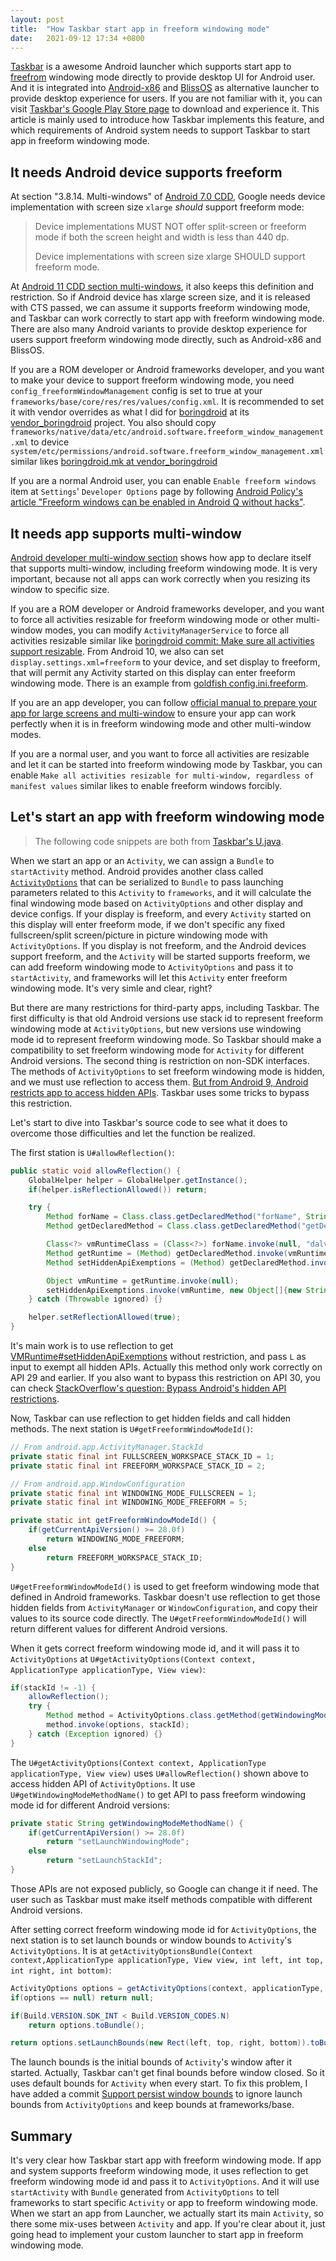 ```yaml
---
layout: post
title:  "How Taskbar start app in freeform windowing mode"
date:   2021-09-12 17:34 +0800
---
```


[Taskbar][1] is a awesome Android launcher which supports start app to [freefrom][3] windowing mode directly to provide desktop UI for Android user. And it is integrated into [Android-x86][6] and [BlissOS][7] as alternative launcher to provide desktop experience for users. If you are not familiar with it, you can visit [Taskbar's Google Play Store page][2] to download and experience it. This article is mainly used to introduce how Taskbar implements this feature, and which requirements of Android system needs to support Taskbar to start app in freeform windowing mode.

## It needs Android device supports freeform

At section "3.8.14. Multi-windows" of [Android 7.0 CDD][4], Google needs device implementation with screen size `xlarge` *should* support freeform mode:

> Device implementations MUST NOT offer split-screen or freeform mode if both the screen height and width is less than 440 dp.
>
> Device implementations with screen size xlarge SHOULD support freeform mode.

At [Android 11 CDD section multi-windows][5], it also keeps this definition and restriction. So if Android device has xlarge screen size, and it is released with CTS passed, we can assume it supports freeform windowing mode, and Taskbar can work correctly to start app with freeform windowing mode. There are also many Android variants to provide desktop experience for users support freeform windowing mode directly, such as Android-x86 and BlissOS.

If you are a ROM developer or Android frameworks developer, and you want to make your device to support freeform windowing mode, you need `config_freeformWindowManagement` config is set to true at your `frameworks/base/core/res/res/values/config.xml`. It is recommended to set it with vendor overrides as what I did for [boringdroid][9] at its [vendor_boringdroid][10] project. You also should copy `frameworks/native/data/etc/android.software.freeform_window_management.xml` to device `system/etc/permissions/android.software.freeform_window_management.xml` similar likes [boringdroid.mk at vendor_boringdroid][14]

If you are a normal Android user, you can enable `Enable freeform windows` item at `Settings`' `Developer Options` page by following [Android Policy's article "Freeform windows can be enabled in Android Q without hacks"][12].

## It needs app supports multi-window

[Android developer multi-window section][8] shows how app to declare itself that supports multi-window, including freeform windowing mode. It is very important, because not all apps can work correctly when you resizing its window to specific size. 

If you are a ROM developer or Android frameworks developer, and you want to force all activities resizable for freeform windowing mode or other multi-window modes, you can modify `ActivityManagerService` to force all activities resizable similar like [boringdroid commit: Make sure all activities support resizable][13]. From Android 10, we also can set `display.settings.xml=freeform` to your device, and set display to freeform, that will permit any Activity started on this display can enter freeform windowing mode. There is an example from [goldfish config.ini.freeform][15].

If you are an app developer, you can follow [official manual to prepare your app for large screens and multi-window][11] to ensure your app can work perfectly when it is in freeform windowing mode and other multi-window modes.

If you are a normal user, and you want to force all activities are resizable and let it can be started into freeform windowing mode by Taskbar, you can enable `Make all activities resizable for multi-window, regardless of manifest values` similar likes to enable freeform windows forcibly.

## Let's start an app with freeform windowing mode

> The following code snippets are both from [Taskbar's U.java][16].


When we start an app or an `Activity`, we can assign a `Bundle` to `startActivity` method. Android provides another class called [`ActivityOptions`][17] that can be serialized to `Bundle` to pass launching parameters related to this `Activity` to `frameworks`, and it will calculate the final windowing mode based on `ActivityOptions` and other display and device configs. If your display is freeform, and every `Activity` started on this display will enter freeform mode, if we don't specific any fixed fullscreen/split screen/picture in picture windowing mode with `ActivityOptions`. If you display is not freeform, and the Android devices support freeform, and the `Activity` will be started supports freeform, we can add freeform windowing mode to `ActivityOptions` and pass it to `startActivity`, and frameworks will let this `Activity` enter freeform windowing mode. It's very simle and clear, right?

But there are many restrictions for third-party apps, including Taskbar. The first difficulty is that old Android versions use stack id to represent freeform windowing mode at `ActivityOptions`, but new versions use windowing mode id to represent freeform windowing mode. So Taskbar should make a compatibility to set freeform windowing mode for `Activity` for different Android versions. The second thing is restriction on non-SDK interfaces. The methods of `ActivityOptions` to set freeform windowing mode is hidden, and we must use reflection to access them. [But from Android 9, Android restricts app to access hidden APIs][18]. Taskbar uses some tricks to bypass this restriction.

Let's start to dive into Taskbar's source code to see what it does to overcome those difficulties and let the function be realized.

The first station is `U#allowReflection()`:

```java
public static void allowReflection() {
    GlobalHelper helper = GlobalHelper.getInstance();
    if(helper.isReflectionAllowed()) return;

    try {
        Method forName = Class.class.getDeclaredMethod("forName", String.class);
        Method getDeclaredMethod = Class.class.getDeclaredMethod("getDeclaredMethod", String.class, Class[].class);

        Class<?> vmRuntimeClass = (Class<?>) forName.invoke(null, "dalvik.system.VMRuntime");
        Method getRuntime = (Method) getDeclaredMethod.invoke(vmRuntimeClass, "getRuntime", null);
        Method setHiddenApiExemptions = (Method) getDeclaredMethod.invoke(vmRuntimeClass, "setHiddenApiExemptions", new Class[]{String[].class});

        Object vmRuntime = getRuntime.invoke(null);
        setHiddenApiExemptions.invoke(vmRuntime, new Object[]{new String[]{"L"}});
    } catch (Throwable ignored) {}

    helper.setReflectionAllowed(true);
}
```

It's main work is to use reflection to get [VMRuntime#setHiddenApiExemptions][19] without restriction, and pass `L` as input to exempt all hidden APIs. Actually this method only work correctly on API 29 and earlier. If you also want to bypass this restriction on API 30, you can check [StackOverflow's question: Bypass Android's hidden API restrictions][20].

Now, Taskbar can use reflection to get hidden fields and call hidden methods. The next station is `U#getFreeformWindowModeId()`:

```java
// From android.app.ActivityManager.StackId
private static final int FULLSCREEN_WORKSPACE_STACK_ID = 1;
private static final int FREEFORM_WORKSPACE_STACK_ID = 2;

// From android.app.WindowConfiguration
private static final int WINDOWING_MODE_FULLSCREEN = 1;
private static final int WINDOWING_MODE_FREEFORM = 5;

private static int getFreeformWindowModeId() {
    if(getCurrentApiVersion() >= 28.0f)
        return WINDOWING_MODE_FREEFORM;
    else
        return FREEFORM_WORKSPACE_STACK_ID;
}
```
`U#getFreeformWindowModeId()` is used to get freeform windowing mode that defined in Android frameworks. Taskbar doesn't use reflection to get those hidden fields from `ActivityManager` or `WindowConfiguration`, and copy their values to its source code directly. The `U#getFreeformWindowModeId()` will return different values for different Android versions.

When it gets correct freeform windowing mode id, and it will pass it to `ActivityOptions` at `U#getActivityOptions(Context context, ApplicationType applicationType, View view)`:

```java
if(stackId != -1) {
    allowReflection();
    try {
        Method method = ActivityOptions.class.getMethod(getWindowingModeMethodName(), int.class);
        method.invoke(options, stackId);
    } catch (Exception ignored) {}
}
```

The `U#getActivityOptions(Context context, ApplicationType applicationType, View view)` uses `U#allowReflection()` shown above to access hidden API of `ActivityOptions`. It use `U#getWindowingModeMethodName()` to get API to pass freeform windowing mode id for different Android versions:

```java
private static String getWindowingModeMethodName() {
    if(getCurrentApiVersion() >= 28.0f)
        return "setLaunchWindowingMode";
    else
        return "setLaunchStackId";
}
```

Those APIs are not exposed publicly, so Google can change it if need. The user such as Taskbar must make itself methods compatible with different Android versions.

After setting correct freeform windowing mode id for `ActivityOptions`, the next station is to set launch bounds or window bounds to `Activity`'s `ActivityOptions`. It is at `getActivityOptionsBundle(Context context,ApplicationType applicationType, View view, int left, int top, int right, int bottom)`:

```java
ActivityOptions options = getActivityOptions(context, applicationType, view);
if(options == null) return null;

if(Build.VERSION.SDK_INT < Build.VERSION_CODES.N)
    return options.toBundle();

return options.setLaunchBounds(new Rect(left, top, right, bottom)).toBundle();
```

The launch bounds is the initial bounds of `Activity`'s window after it started. Actually, Taskbar can't get final bounds before window closed. So it uses default bounds for `Activity` when every start. To fix this problem, I have added a commit [Support persist window bounds][21] to ignore launch bounds from `ActivityOptions` and keep bounds at frameworks/base.

## Summary

It's very clear how Taskbar start app with freeform windowing mode. If app and system supports freeform windowing mode, it uses reflection to get freeform windowing mode id and pass it to `ActivityOptions`. And it will use `startActivity` with `Bundle` generated from `ActivityOptions` to tell frameworks to start specific `Activity` or app to freeform windowing mode. When we start an app from Launcher, we actually start its main `Activity`, so there some mix-uses between `Activity` and app. If you're clear about it, just going head to implement your custom launcher to start app in freeform windowing mode.

[1]: <https://github.com/farmerbb/Taskbar> "Taskbar GitHub page"
[2]: <https://play.google.com/store/apps/details?id=com.farmerbb.taskbar> "Taskbar Google Play Store page"
[3]: <https://www.xda-developers.com/android-nougats-freeform-window-mode-what-it-is-and-how-developers-can-utilize-it/> "XDA article to describe freeform windowing mode from Android 7"
[4]: <https://source.android.com/compatibility/7.0/android-7.0-cdd> "Android 7.0 CDD"
[5]: <https://source.android.com/compatibility/11/android-11-cdd#3_8_14_multi-windows> "Android 11 CDD section multi-windows"
[6]: <https://www.android-x86.org/> "Android-x86"
[7]: <https://blissos.org/> "BlissOS"
[8]: <https://developer.android.com/guide/topics/ui/multi-window#multi-window> "Android developer document page to show how app to declare itself that supports multi-window"
[9]: <https://boringdroid.github.io/> "boringdroid site"
[10]: <https://github.com/boringdroid/vendor_boringdroid/blob/boringdroid-11.0.0/overlay/frameworks/base/core/res/res/values/config.xml#L20-L22> "boringdroid frameworks/base config.xml overrides"
[11]: <https://developer.android.com/guide/topics/ui/responsive-layout-overview> "Official manual to prepare your app for large screens and multi-window"
[12]: <https://www.androidpolice.com/2019/03/14/freeform-windows-can-be-enabled-in-android-q-without-hacks/> "Enable freeform windowing mode from settings app"
[13]: <https://github.com/boringdroid/platform_frameworks_base/commit/155e81cae95e225f190a02643a2a9330f9ffa139> "boringdroid commit: Make sure all activities support resiable"
[14]: <https://github.com/boringdroid/vendor_boringdroid/blob/boringdroid-11.0.0/boringdroid.mk> "boringdroid.mk at vendor_boringdroid"
[15]: <https://cs.android.com/android/platform/superproject/+/master:device/generic/goldfish/data/etc/config.ini.freeform> "config.ini.freeform"
[16]: <https://github.com/farmerbb/Taskbar/blob/65fa0006b876b8efdb500a9edde672f7ea82faf3/app/src/main/java/com/farmerbb/taskbar/util/U.java> "Taskbar's U.java"
[17]: <https://developer.android.com/reference/android/app/ActivityOptions> "ActivityOptions API page"
[18]: <https://developer.android.com/guide/app-compatibility/restrictions-non-sdk-interfaces> " Restrictions on non-SDK interfaces"
[19]: <https://cs.android.com/android/platform/superproject/+/master:libcore/libart/src/main/java/dalvik/system/VMRuntime.java;l=517?q=VMRuntime> "VMRuntime#setHiddenApiExemptions"
[20]: <https://stackoverflow.com/questions/55970137/bypass-androids-hidden-api-restrictions> "StackOverflow's question: Bypass Android's hidden API restrictions"
[21]: <https://osdn.net/projects/android-x86/scm/git/frameworks-base/commits/f3b4e6b21d6372c2118cf7f200469c897b296929> "Android-x86 pie-x86 commit: Support persist window bounds"